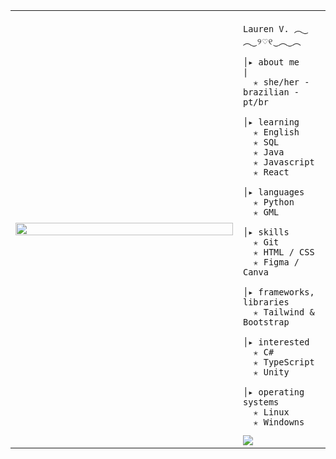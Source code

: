 <table>
    <tr>
        <td style="width: 65%;">
            <img src="https://github.com/user-attachments/assets/c25e374f-f241-411f-a87d-f8a879244698" style="width:100%; border: none;"/>
        </td>
        <td style="width: 25%; vertical-align: middle;">
            
<p>    
                
    Lauren V. ︵‿︵‿୨♡୧‿︵‿︵
</p>
                                                                    
    │▸ about me                                           |
      ✭ she/her - brazilian - pt/br
                                             
    │▸ learning
      ✭ English
      ✭ SQL
      ✭ Java
      ✭ Javascript
      ✭ React

    │▸ languages
      ✭ Python
      ✭ GML

    │▸ skills
      ✭ Git
      ✭ HTML / CSS
      ✭ Figma / Canva

    │▸ frameworks, libraries
      ✭ Tailwind & Bootstrap

    │▸ interested
      ✭ C#
      ✭ TypeScript
      ✭ Unity

    │▸ operating systems
      ✭ Linux
      ✭ Windowns

<a href="https://visitcount.itsvg.in">
  <img src="https://visitcount.itsvg.in/api?id=l44ver&label=Profile%20Views&color=12&icon=9&pretty=true" />
</a>
